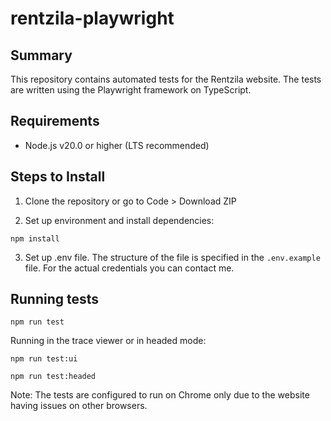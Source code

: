 # rentzila-playwright

## Summary

This repository contains automated tests for the Rentzila website. The tests are written using the Playwright framework on TypeScript.

## Requirements

- Node.js v20.0 or higher (LTS recommended)

## Steps to Install

1. Clone the repository or go to Code > Download ZIP
   
2. Set up environment and install dependencies:
   
 ```
 npm install
 ```
3. Set up .env file. The structure of the file is specified in the ```.env.example``` file. For the actual credentials you can contact me.

## Running tests

```npm run test```

Running in the trace viewer or in headed mode:

```npm run test:ui```

```npm run test:headed```

Note: The tests are configured to run on Chrome only due to the website having issues on other browsers.